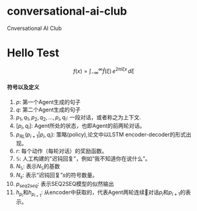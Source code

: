 # conversational-ai-club

Cnversational AI Club


# Hello Test

$$
f(x) = \int_{-\infty}^\infty
    \hat f(\xi)\,e^{2 \pi i \xi x}
    \,d\xi
$$

#### 符号以及定义

1. $p$: 第一个Agent生成的句子
2. $q$: 第二个Agent生成的句子
3. $p_1,q_1,p_2,q_2,...,p_i,q_i$: 一段对话，或者称之为上下文.
4. $[p_i,q_i]$: Agent所处的状态，也即Agent的前两轮对话。
5. $p_{RL}(p_{i+1}|p_i,q_i)$: 策略(policy),论文中以LSTM encoder-decoder的形式出现。
6. $r$: 每个动作（每轮对话）的奖励函数。
7. $\mathbb{S}$: 人工构建的"迟钝回复"，例如“我不知道你在说什么”。
8. $N_{\mathbb{S}}$: 表示$N_{\mathbb{S}}$的基数
9. $N_{s}$: 表示“迟钝回复”$s$的符号数量。
10. $p_{seq2seq}$: 表示SEQ2SEQ模型的似然输出
11. $h_{p_i}$和$h_{p_{i+1}}$: 从encoder中获取的，代表Agent两轮连续对话$p_i$和$p_{i+1}$的表示。
